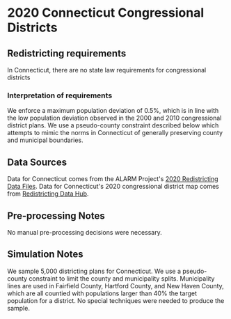# 2020 Connecticut Congressional Districts

## Redistricting requirements
In Connecticut, there are no state law requirements for congressional districts

### Interpretation of requirements
We enforce a maximum population deviation of 0.5%, which is in line with the low population deviation observed in the 2000 and 2010 congressional district plans.
We use a pseudo-county constraint described below which attempts to mimic the norms in Connecticut of generally preserving county and municipal boundaries.

## Data Sources
Data for Connecticut comes from the ALARM Project's [2020 Redistricting Data Files](https://alarm-redist.github.io/posts/2021-08-10-census-2020/).
Data for Connecticut's 2020 congressional district map comes from [Redistricting Data Hub](https://redistrictingdatahub.org/dataset/2022-connecticut-congressional-districts-approved-plan/).

## Pre-processing Notes
No manual pre-processing decisions were necessary.

## Simulation Notes
We sample 5,000 districting plans for Connecticut.
We use a pseudo-county constraint to limit the county and municipality splits.
Municipality lines are used in Fairfield County, Hartford County, and New Haven County, which are all countied with populations larger than 40% the target population for a district.
No special techniques were needed to produce the sample.
